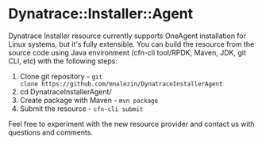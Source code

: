 # Dynatrace::Installer::Agent

Dynatrace Installer resource currently supports OneAgent installation for Linux systems, but it's fully extensible. 
You can build the resource from the source code using Java environment (cfn-cli tool/RPDK, Maven, JDK, git CLI, etc) with the following steps:

1. Clone git repository - ```git clone https://github.com/mnalezin/DynatraceInstallerAgent```
1. cd DynatraceInstallerAgent/
1. Create package with Maven - ```mvn package```
1. Submit the resource - ```cfn-cli submit```

Feel free to experiment with the new resource provider and contact us with questions and comments.

